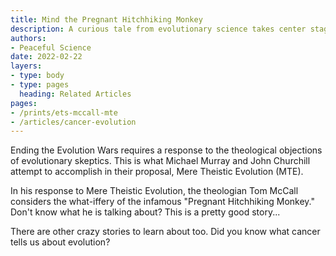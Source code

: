 ```yaml
---
title: Mind the Pregnant Hitchhiking Monkey
description: A curious tale from evolutionary science takes center stage as the conversation on MTE continues.
authors:
- Peaceful Science
date: 2022-02-22
layers:
- type: body
- type: pages
  heading: Related Articles
pages:
- /prints/ets-mccall-mte
- /articles/cancer-evolution
---
```


Ending the Evolution Wars requires a response to the theological objections of evolutionary skeptics. This is what Michael Murray and John Churchill attempt to accomplish in their proposal, Mere Theistic Evolution (MTE). 

In his response to Mere Theistic Evolution, the theologian Tom McCall considers the what-iffery of the infamous "Pregnant Hitchhiking Monkey." Don't know what he is talking about? This is a pretty good story...

There are other crazy stories to learn about too. Did you know what cancer tells us about evolution?